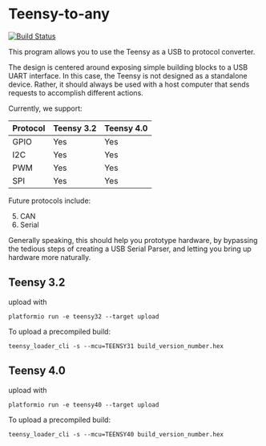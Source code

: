 # Teensy-to-any

[![Build Status](https://travis-ci.org/ramonaoptics/teensy-to-any.svg?branch=master)](https://travis-ci.org/ramonaoptics/teensy-to-any)

This program allows you to use the Teensy as a USB to protocol converter.

The design is centered around exposing simple building blocks to a USB UART interface.
In this case, the Teensy is not designed as a standalone device. Rather, it should always be used with 
a host computer that sends requests to accomplish different actions.

Currently, we support:


| Protocol | Teensy 3.2 | Teensy 4.0 |
|:---------|:-----------|:-----------|
| GPIO     | Yes        | Yes        |
| I2C      | Yes        | Yes        |
| PWM      | Yes        | Yes        |
| SPI      | Yes        | Yes        |

Future protocols include:

5. CAN
6. Serial

Generally speaking, this should help you prototype hardware, by bypassing the tedious steps of creating a USB Serial Parser, and letting you bring up hardware more naturally.

## Teensy 3.2

upload with

```
platformio run -e teensy32 --target upload
```

To upload a precompiled build:
```
teensy_loader_cli -s --mcu=TEENSY31 build_version_number.hex
```

## Teensy 4.0

upload with

```
platformio run -e teensy40 --target upload
```

To upload a precompiled build:
```
teensy_loader_cli -s --mcu=TEENSY40 build_version_number.hex
```



